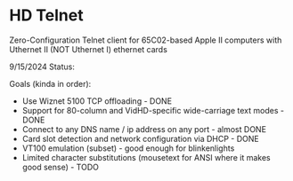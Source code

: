 # HD Telnet

Zero-Configuration Telnet client for 65C02-based Apple II computers with Uthernet II (NOT Uthernet I) ethernet cards

9/15/2024 Status:

Goals (kinda in order):
- Use Wiznet 5100 TCP offloading - DONE
- Support for 80-column and VidHD-specific wide-carriage text modes - DONE
- Connect to any DNS name / ip address on any port - almost DONE
- Card slot detection and network configuration via DHCP - DONE
- VT100 emulation (subset) - good enough for blinkenlights
- Limited character substitutions (mousetext for ANSI where it makes good sense) - TODO
